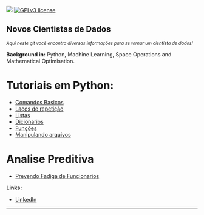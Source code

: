 [![](https://img.shields.io/badge/python-3.7+-blue.svg)](https://www.python.org/downloads/release/python-365/) [![GPLv3 license](https://img.shields.io/badge/License-GPLv3-blue.svg)](http://perso.crans.org/besson/LICENSE.html) 


## Novos Cientistas de Dados
<sub>*Aqui neste git você encontra diversas informações para se tornar um cientista de dados!*</sub>

**Background in:** Python, Machine Learning, Space Operations and Mathematical Optimisation.

# Tutoriais em Python:

* [Comandos Basicos](https://github.com/rogerwender/CientistaDeDados/blob/main/python/1-ConceitosBasicos.ipynb)
* [Laços de repetição](https://github.com/rogerwender/CientistaDeDados/blob/main/python/2-LacosRepeticao.ipynb)
* [Listas](https://github.com/rogerwender/CientistaDeDados/blob/main/python/3-Listas-.ipynb)
* [Dicionarios](https://github.com/rogerwender/CientistaDeDados/blob/main/python/4-Dicionarios.ipynb)
* [Funções](https://github.com/rogerwender/CientistaDeDados/blob/main/python/5-Fun%C3%A7%C3%B5es.ipynb)
* [Manipulando arquivos]( https://github.com/rogerwender/CientistaDeDados/blob/main/python/6-ManipulandoArquivos.ipynb)

# Analise Preditiva
* [Prevendo Fadiga de Funcionarios](https://github.com/rogerwender/CientistaDeDados/blob/24f9fd1b75b2866818387be471e9e00038d64103/Prevendo_Fadiga_de_Funcion%C3%A1rios.ipynb)



**Links:**
* [LinkedIn](https://www.linkedin.com/in/rogerio-wender-4b9179193/)
---





